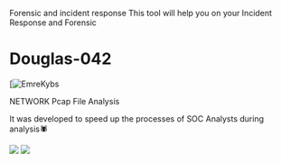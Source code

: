 Forensic and incident response
This tool will help you on your Incident Response and Forensic
# Douglas-042
[![EmreKybs](https://img.shields.io/badge/MadeBy-EmreKybs-red)


NETWORK Pcap File Analysis

It was developed to speed up the processes of SOC Analysts during analysis🕷️

<img src="https://github.com/emrekybs/Douglas-042/blob/main/gif.png">

<img src="https://github.com/emrekybs/Douglas-042/blob/main/png.jpg">
